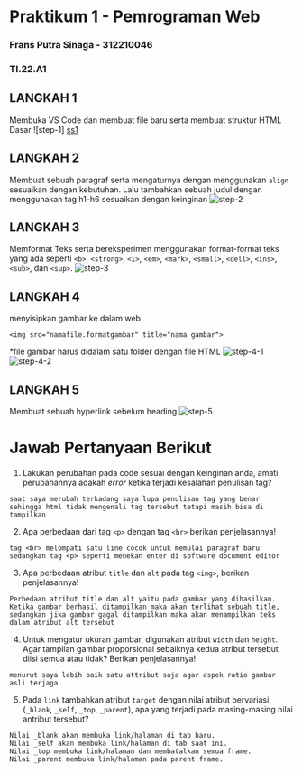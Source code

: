 # Praktikum 1 - Pemrograman Web
### Frans Putra Sinaga - 312210046
### TI.22.A1

## LANGKAH 1

Membuka VS Code dan membuat file baru serta membuat struktur HTML Dasar
![step-1] [ss1](https://github.com/namasayafrans/Lab1Web/assets/115770839/78e2d2c5-ccf0-4cbb-8066-9a6451f7b7ac)


## LANGKAH 2
Membuat sebuah paragraf serta mengaturnya dengan menggunakan `align` sesuaikan dengan kebutuhan. Lalu tambahkan sebuah judul dengan menggunakan tag h1-h6 sesuaikan dengan keinginan
![step-2](https://i.imgur.com/0zrnA6c.png)

## LANGKAH 3 
Memformat Teks serta bereksperimen menggunakan format-format teks yang ada seperti `<b>`, `<strong>`, `<i>`, `<em>`, `<mark>`, `<small>`, `<dell>`, `<ins>`, `<sub>`, dan `<sup>`.
![step-3](https://i.imgur.com/Em5axKC.png)

## LANGKAH 4
menyisipkan gambar ke dalam web 
```
<img src="namafile.formatgambar" title="nama gambar">
``` 
*file gambar harus didalam satu folder dengan file HTML
![step-4-1](https://i.imgur.com/TIwt4ZQ.png)
![step-4-2](https://i.imgur.com/rzGYbPO.png)

## LANGKAH 5
Membuat sebuah hyperlink sebelum heading
![step-5](https://i.imgur.com/x3Aplbl.png)

# Jawab Pertanyaan Berikut
1. Lakukan perubahan pada code sesuai dengan keinginan anda, amati perubahannya adakah _error_ ketika terjadi kesalahan penulisan tag?
```
saat saya merubah terkadang saya lupa penulisan tag yang benar sehingga html tidak mengenali tag tersebut tetapi masih bisa di tampilkan  
```
2. Apa perbedaan dari tag `<p>` dengan tag `<br>` berikan penjelasannya!
```
tag <br> melompati satu line cocok untuk memulai paragraf baru sedangkan tag <p> seperti menekan enter di software document editor 
```
3. Apa perbedaan atribut `title` dan `alt` pada tag `<img>`, berikan penjelasannya!
```
Perbedaan atribut title dan alt yaitu pada gambar yang dihasilkan. Ketika gambar berhasil ditampilkan maka akan terlihat sebuah title, sedangkan jika gambar gagal ditampilkan maka akan menampilkan teks dalam atribut alt tersebut
```
4. Untuk mengatur ukuran gambar, digunakan atribut `width` dan `height`. Agar tampilan gambar proporsional sebaiknya kedua atribut tersebut diisi semua atau tidak? Berikan penjelasannya!
```
menurut saya lebih baik satu attribut saja agar aspek ratio gambar asli terjaga 
```
5. Pada `link` tambahkan atribut `target` dengan nilai atribut bervariasi (`_blank`, `_self`, `_top`, `_parent`), apa yang terjadi pada masing-masing nilai antribut tersebut?
```
Nilai _blank akan membuka link/halaman di tab baru.
Nilai _self akan membuka link/halaman di tab saat ini.
Nilai _top membuka link/halaman dan membatalkan semua frame.
Nilai _parent membuka link/halaman pada parent frame.
```
